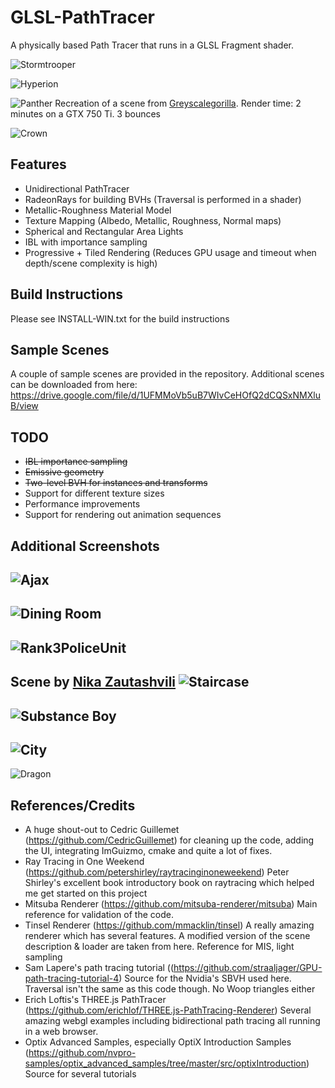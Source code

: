
GLSL-PathTracer
==========
A physically based Path Tracer that runs in a GLSL Fragment shader.

![Stormtrooper](./screenshots/stormtrooper.png)

![Hyperion](./screenshots/hyperion.png)

![Panther](./screenshots/panther.png)
Recreation of a scene from [Greyscalegorilla](https://twitter.com/GSG3D). Render time: 2 minutes on a GTX 750 Ti. 3 bounces

![Crown](./screenshots/crown.png)

Features
--------
- Unidirectional PathTracer
- RadeonRays for building BVHs (Traversal is performed in a shader)
- Metallic-Roughness Material Model
- Texture Mapping (Albedo, Metallic, Roughness, Normal maps)
- Spherical and Rectangular Area Lights
- IBL with importance sampling
- Progressive + Tiled Rendering (Reduces GPU usage and timeout when depth/scene complexity is high)

Build Instructions
--------
Please see INSTALL-WIN.txt for the build instructions

Sample Scenes
--------
A couple of sample scenes are provided in the repository. Additional scenes can be downloaded from here:
https://drive.google.com/file/d/1UFMMoVb5uB7WIvCeHOfQ2dCQSxNMXluB/view

TODO
--------
- ~~IBL importance sampling~~
- ~~Emissive geometry~~
- ~~Two-level BVH for instances and transforms~~
- Support for different texture sizes
- Performance improvements
- Support for rendering out animation sequences

Additional Screenshots
--------
![Ajax](./screenshots/ajax_materials.png)
--------
![Dining Room](./screenshots/DiningRoom.png)
--------
![Rank3PoliceUnit](./screenshots/rank3police_color_corrected.png)
--------
Scene by [Nika Zautashvili](https:/nikvili.artstation.com/projects/xggaR)
![Staircase](./screenshots/staircase.png)
--------
![Substance Boy](./screenshots/MeetMat_Maps.png)
--------
![City](./screenshots/city.png)
--------
![Dragon](./screenshots/dragon.png)

References/Credits
--------
- A huge shout-out to Cedric Guillemet (https://github.com/CedricGuillemet) for cleaning up the code, adding the UI, integrating ImGuizmo, cmake and quite a lot of fixes.
- Ray Tracing in One Weekend (https://github.com/petershirley/raytracinginoneweekend) Peter Shirley's excellent book introductory book on raytracing which helped me get started on this project
- Mitsuba Renderer (https://github.com/mitsuba-renderer/mitsuba) Main reference for validation of the code.
- Tinsel Renderer (https://github.com/mmacklin/tinsel) A really amazing renderer which has several features. A modified version of the scene description & loader are taken from here. Reference for MIS, light sampling
- Sam Lapere's path tracing tutorial ((https://github.com/straaljager/GPU-path-tracing-tutorial-4) Source for the Nvidia's SBVH used here. Traversal isn't the same as this code though. No Woop triangles either
- Erich Loftis's THREE.js PathTracer (https://github.com/erichlof/THREE.js-PathTracing-Renderer) Several amazing webgl examples including bidirectional path tracing all running in a web browser.
- Optix Advanced Samples, especially OptiX Introduction Samples (https://github.com/nvpro-samples/optix_advanced_samples/tree/master/src/optixIntroduction) Source for several tutorials
